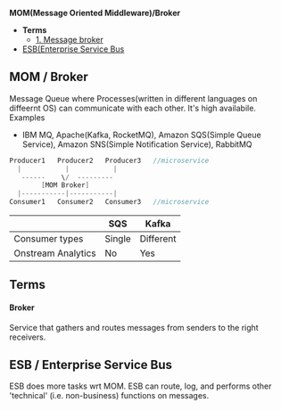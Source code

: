 **MOM(Message Oriented Middleware)/Broker**

- **Terms**
  - [1. Message broker](#mb)
- [ESB(Enterprise Service Bus](#esb)

## MOM / Broker
Message Queue where Processes(written in different languages on diffeernt OS) can communicate with each other. It's high availabile. Examples
  - IBM MQ, Apache(Kafka, RocketMQ), Amazon SQS(Simple Queue Service), Amazon SNS(Simple Notification Service), RabbitMQ
```c
Producer1   Producer2   Producer3   //microservice
  |           |           |
   ------    \/  ---------
        [MOM Broker]
  |-----------|-----------|
Consumer1   Consumer2   Consumer3   //microservice
```
||SQS|Kafka|
|---|---|---|
|Consumer types|Single|Different|
|Onstream Analytics|No|Yes|

## Terms
<a name=mb></a>
#### Broker
Service that gathers and routes messages from senders to the right receivers.

<a name=esb></a>
## ESB / Enterprise Service Bus
ESB does more tasks wrt MOM. ESB can route, log, and performs other 'technical' (i.e. non-business) functions on messages. 
